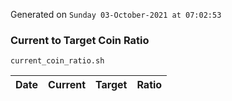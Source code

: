 Generated on `Sunday 03-October-2021 at 07:02:53`

### Current to Target Coin Ratio
`current_coin_ratio.sh`

Date|Current|Target|Ratio
---|---|---|---
